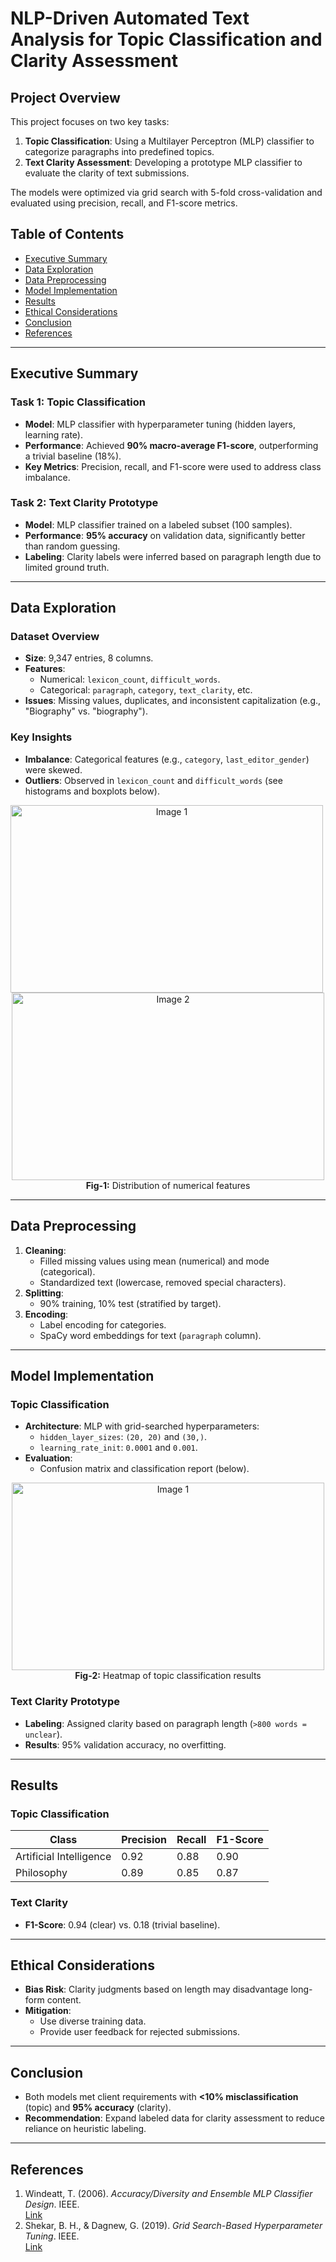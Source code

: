 # NLP-Driven Automated Text Analysis for Topic Classification and Clarity Assessment

## Project Overview
This project focuses on two key tasks:
1. **Topic Classification**: Using a Multilayer Perceptron (MLP) classifier to categorize paragraphs into predefined topics.
2. **Text Clarity Assessment**: Developing a prototype MLP classifier to evaluate the clarity of text submissions.

The models were optimized via grid search with 5-fold cross-validation and evaluated using precision, recall, and F1-score metrics.

## Table of Contents
- [Executive Summary](#executive-summary)
- [Data Exploration](#data-exploration)
- [Data Preprocessing](#data-preprocessing)
- [Model Implementation](#model-implementation)
- [Results](#results)
- [Ethical Considerations](#ethical-considerations)
- [Conclusion](#conclusion)
- [References](#references)

---

## Executive Summary
### Task 1: Topic Classification
- **Model**: MLP classifier with hyperparameter tuning (hidden layers, learning rate).
- **Performance**: Achieved **90% macro-average F1-score**, outperforming a trivial baseline (18%).
- **Key Metrics**: Precision, recall, and F1-score were used to address class imbalance.

### Task 2: Text Clarity Prototype
- **Model**: MLP classifier trained on a labeled subset (100 samples).
- **Performance**: **95% accuracy** on validation data, significantly better than random guessing.
- **Labeling**: Clarity labels were inferred based on paragraph length due to limited ground truth.

---

## Data Exploration
### Dataset Overview
- **Size**: 9,347 entries, 8 columns.
- **Features**:
  - Numerical: `lexicon_count`, `difficult_words`.
  - Categorical: `paragraph`, `category`, `text_clarity`, etc.
- **Issues**: Missing values, duplicates, and inconsistent capitalization (e.g., "Biography" vs. "biography").

### Key Insights
- **Imbalance**: Categorical features (e.g., `category`, `last_editor_gender`) were skewed.
- **Outliers**: Observed in `lexicon_count` and `difficult_words` (see histograms and boxplots below).

<div align="center">
  <img src="https://github.com/user-attachments/assets/8913048e-b22b-4353-9727-ad8a38b96ac4" alt="Image 1" width="500" height="300" style="display:inline-block; margin-right: 10px;"/>
  <img src="https://github.com/user-attachments/assets/0e00813c-99ce-4758-9a2d-25deb57ef48c" alt="Image 2" width="500" height="300" style="display:inline-block;"/>
  <strong>Fig-1:</strong> Distribution of numerical features
</div> 

---

## Data Preprocessing
1. **Cleaning**:
   - Filled missing values using mean (numerical) and mode (categorical).
   - Standardized text (lowercase, removed special characters).
2. **Splitting**:
   - 90% training, 10% test (stratified by target).
3. **Encoding**:
   - Label encoding for categories.
   - SpaCy word embeddings for text (`paragraph` column).

---

## Model Implementation
### Topic Classification
- **Architecture**: MLP with grid-searched hyperparameters:
  - `hidden_layer_sizes`: `(20, 20)` and `(30,)`.
  - `learning_rate_init`: `0.0001` and `0.001`.
- **Evaluation**:
  - Confusion matrix and classification report (below).
 <div align="center">
  <img src="https://github.com/user-attachments/assets/413fedb9-4a45-4751-ae64-a51dface6ca5" alt="Image 1" width="500" height="300" style="display:inline-block;"/>
  <strong>Fig-2:</strong> Heatmap of topic classification results
</div> 


### Text Clarity Prototype
- **Labeling**: Assigned clarity based on paragraph length (`>800 words = unclear`).
- **Results**: 95% validation accuracy, no overfitting.

---

## Results
### Topic Classification
| Class                  | Precision | Recall | F1-Score |
|------------------------|-----------|--------|----------|
| Artificial Intelligence| 0.92      | 0.88   | 0.90     |
| Philosophy             | 0.89      | 0.85   | 0.87     |

### Text Clarity
- **F1-Score**: 0.94 (clear) vs. 0.18 (trivial baseline).

---

## Ethical Considerations
- **Bias Risk**: Clarity judgments based on length may disadvantage long-form content.
- **Mitigation**:
  - Use diverse training data.
  - Provide user feedback for rejected submissions.

---

## Conclusion
- Both models met client requirements with **<10% misclassification** (topic) and **95% accuracy** (clarity).
- **Recommendation**: Expand labeled data for clarity assessment to reduce reliance on heuristic labeling.

---

## References
1. Windeatt, T. (2006). *Accuracy/Diversity and Ensemble MLP Classifier Design*. IEEE.  
   [Link](https://ieeexplore.ieee.org/abstract/document/1687930)
2. Shekar, B. H., & Dagnew, G. (2019). *Grid Search-Based Hyperparameter Tuning*. IEEE.  
   [Link](https://ieeexplore.ieee.org/abstract/document/8882943)
